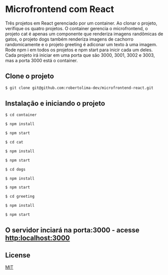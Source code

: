 # Microfrontend com React
Três projetos em React gerenciado por um container. Ao clonar o projeto, verifique os quatro projetos. O container gerencia o microfrontend, o projeto cat é apenas um componente que renderiza imagens randômicas de gatos, o projeto dogs também renderiza imagens de cachorro randomicamente e o projeto greeting é adiconar um texto à uma imagem. Rode npm i em todos os projetos e npm start para inicir cada um deles. Cada projeto irá iniciar em uma porta que são 3000, 3001, 3002 e 3003, mas a porta 3000 está o container. 

## Clone o projeto
```bash
$ git clone git@github.com:robertolima-dev/microfrontend-react.git
```

## Instalação e iniciando o projeto
```bash
$ cd container
```
```bash
$ npm install
```
```bash
$ npm start
```

```bash
$ cd cat
```
```bash
$ npm install
```
```bash
$ npm start
```

```bash
$ cd dogs
```
```bash
$ npm install
```
```bash
$ npm start
```

```bash
$ cd greeting
```
```bash
$ npm install
```
```bash
$ npm start
```

## O servidor inciará na porta:3000 - acesse <http:localhost:3000> 


## License
[MIT](https://choosealicense.com/licenses/mit/)

